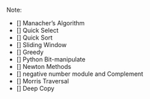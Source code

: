 Note:
- [] Manacher’s Algorithm
- [] Quick Select
- [] Quick Sort
- [] Sliding Window
- [] Greedy
- [] Python Bit-manipulate
- [] Newton Methods
- [] negative number module and Complement
- [] Morris Traversal
- [] Deep Copy
